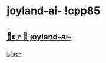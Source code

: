 # joyland-ai- !cpp85

# <h2><a href="https://pykcwc.esa.edu.pl?title=joyland-ai-&ref=cpp85">🔗👉 🔴 joyland-ai-</a></h2>

[![acn](https://github.com/user-attachments/assets/0f9c940e-d8b0-45ae-aac7-cd30a18b3e1c)](https://pykcwc.esa.edu.pl?title=joyland-ai-&ref=cpp85)

